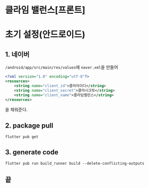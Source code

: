 # 클라임 밸런스[프론트]

# 초기 설정(안드로이드)

## 1. 네이버

`/android/app/src/main/res/values`에 `naver.xml`을 만들어

```xml
<?xml version="1.0" encoding="utf-8"?>
<resources>
    <string name="client_id">클라아이디</string>
    <string name="client_secret">클라시크릿</string>
    <string name="client_name">클라임밸런스</string>
</resources>
```

을 채워준다.

## 2. package pull

```
flutter pub get 
```

## 3. generate code

```
flutter pub run build_runner build --delete-conflicting-outputs
```

## 끝